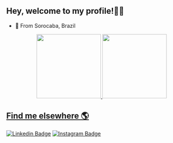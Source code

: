## Hey, welcome to my profile!👋🏾
- 📍 From Sorocaba, Brazil
<!--- 💻Front-end Developer at  [Cadmus](https://cadmus.com.br/)-->





<div align="center">
<a href="https://github.com/danielcrubens">
 <img height="170em"  src="https://github-readme-stats-git-masterrstaa-rickstaa.vercel.app/api/top-langs/?username=danielcrubens&langs_count=10&theme=dracula&layout=compact"/>
  <img height="170em" src="https://github-readme-stats-git-masterrstaa-rickstaa.vercel.app/api?username=danielcrubens&show_icons=true&theme=dracula&include_all_commits=true&count_private=true"/>
   

</div>


## Find me elsewhere  🌎
 [![Linkedin Badge](https://img.shields.io/badge/-LinkedIn-blue?style=flat-square&logo=Linkedin&logoColor=white&link=https://www.linkedin.com/in/danielcrubens)](https://www.linkedin.com/in/danielcrubens) [![Instagram Badge](https://img.shields.io/badge/-Instagram-black?style=flat-square&logo=Instagram&logoColor=white&link=https://www.instagram.com/danielcrubens/)](https://www.instagram.com/danielcrubens/)



